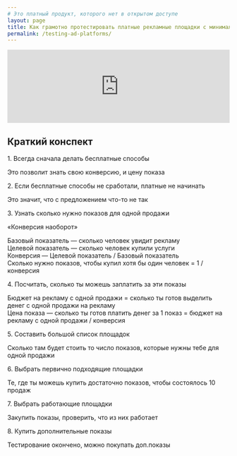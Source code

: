 ```yaml
---
# Это платный продукт, которого нет в открытом доступе
layout: page
title: Как грамотно протестировать платные рекламные площадки с минимальными затратами
permalink: /testing-ad-platforms/
---
```


<iframe width="100%" height="166" scrolling="no" frameborder="no" src="https://w.soundcloud.com/player/?url=https%3A//api.soundcloud.com/tracks/213617315%3Fsecret_token%3Ds-wgPct&amp;color=ff5500&amp;auto_play=false&amp;hide_related=false&amp;show_comments=true&amp;show_user=true&amp;show_reposts=false"></iframe>

## Краткий конспект

1\. Всегда сначала делать бесплатные способы

Это позволит знать свою конверсию, и цену показа

2\. Если бесплатные способы не сработали, платные не начинать

Это значит, что с предложением что-то не так

3\. Узнать сколько нужно показов для одной продажи

«Конверсия наоборот»

Базовый показатель — сколько человек увидит рекламу  
Целевой показатель — сколько человек купили услуги  
Конверсия — Целевой показатель / Базовый показатель  
Сколько нужно показов, чтобы купил хотя бы один человек = 1 / конверсия

4\. Посчитать, сколько ты можешь заплатить за эти показы

Бюджет на рекламу с одной продажи = сколько ты готов выделить денег с одной продажи на рекламу  
Цена показа — сколько ты готов платить денег за 1 показ = бюджет на рекламу с одной продажи / конверсия

5\. Составить большой список площадок

Сколько там будет стоить то число показов, которые нужны тебе для одной продажи

6\. Выбрать первично подходящие площадки

Те, где ты можешь купить достаточно показов, чтобы состоялось 10 продаж

7\. Выбрать работающие площадки

Закупить показы, проверить, что из них работает

8\. Купить дополнительные показы

Тестирование окончено, можно покупать доп.показы

